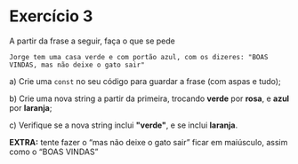 # Exercício 3

A partir da frase a seguir, faça o que se pede

```
Jorge tem uma casa verde e com portão azul, com os dizeres: "BOAS VINDAS, mas não deixe o gato sair"
```

a) Crie uma `const` no seu código para guardar a frase (com aspas e tudo);

b) Crie uma nova string a partir da primeira, trocando **verde** por **rosa**, e **azul** por **laranja**;

c) Verifique se a nova string inclui **"verde"**, e se inclui **laranja**.

**EXTRA:** tente fazer o “mas não deixe o gato sair” ficar em maiúsculo, assim como o “BOAS VINDAS”